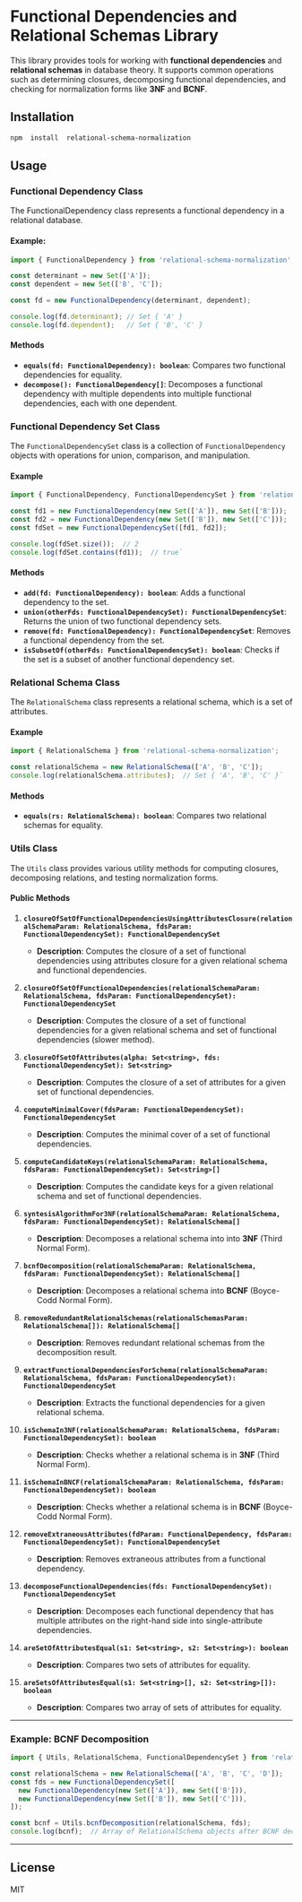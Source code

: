 # Functional Dependencies and Relational Schemas Library

This library provides tools for working with **functional dependencies** and **relational schemas** in database theory. It supports common operations such as determining closures, decomposing functional dependencies, and checking for normalization forms like **3NF** and **BCNF**.

## Installation
```bash
npm  install  relational-schema-normalization
```
## Usage

### Functional  Dependency  Class

The  FunctionalDependency  class  represents  a  functional  dependency  in  a  relational  database.

#### Example:
```typescript
import { FunctionalDependency } from 'relational-schema-normalization';

const determinant = new Set(['A']);
const dependent = new Set(['B', 'C']);

const fd = new FunctionalDependency(determinant, dependent);

console.log(fd.determinant); // Set { 'A' }
console.log(fd.dependent);   // Set { 'B', 'C' }
```

#### Methods

-   **`equals(fd: FunctionalDependency): boolean`**: Compares two functional dependencies for equality.
-   **`decompose(): FunctionalDependency[]`**: Decomposes a functional dependency with multiple dependents into multiple functional dependencies, each with one dependent.

### Functional Dependency Set Class

The `FunctionalDependencySet` class is a collection of `FunctionalDependency` objects with operations for union, comparison, and manipulation.

#### Example

```typescript
import { FunctionalDependency, FunctionalDependencySet } from 'relational-schema-normalization';

const fd1 = new FunctionalDependency(new Set(['A']), new Set(['B']));
const fd2 = new FunctionalDependency(new Set(['B']), new Set(['C']));
const fdSet = new FunctionalDependencySet([fd1, fd2]);

console.log(fdSet.size());  // 2
console.log(fdSet.contains(fd1));  // true` 
```

#### Methods

-   **`add(fd: FunctionalDependency): boolean`**: Adds a functional dependency to the set.
-   **`union(otherFds: FunctionalDependencySet): FunctionalDependencySet`**: Returns the union of two functional dependency sets.
-   **`remove(fd: FunctionalDependency): FunctionalDependencySet`**: Removes a functional dependency from the set.
-   **`isSubsetOf(otherFds: FunctionalDependencySet): boolean`**: Checks if the set is a subset of another functional dependency set.

### Relational Schema Class

The `RelationalSchema` class represents a relational schema, which is a set of attributes.

#### Example

```typescript
import { RelationalSchema } from 'relational-schema-normalization';

const relationalSchema = new RelationalSchema(['A', 'B', 'C']);
console.log(relationalSchema.attributes);  // Set { 'A', 'B', 'C' }` 
```

#### Methods

-   **`equals(rs: RelationalSchema): boolean`**: Compares two relational schemas for equality.

### Utils Class

The `Utils` class provides various utility methods for computing closures, decomposing relations, and testing normalization forms.

#### Public Methods

1.  **`closureOfSetOfFunctionalDependenciesUsingAttributesClosure(relationalSchemaParam: RelationalSchema, fdsParam: FunctionalDependencySet): FunctionalDependencySet`**
    
    -   **Description**: Computes the closure of a set of functional dependencies using attributes closure for a given relational schema and functional dependencies.
2.  **`closureOfSetOfFunctionalDependencies(relationalSchemaParam: RelationalSchema, fdsParam: FunctionalDependencySet): FunctionalDependencySet`**
    
    -   **Description**: Computes the closure of a set of functional dependencies for a given relational schema and set of functional dependencies (slower method).
3.  **`closureOfSetOfAttributes(alpha: Set<string>, fds: FunctionalDependencySet): Set<string>`**
    
    -   **Description**: Computes the closure of a set of attributes for a given set of functional dependencies.
4.  **`computeMinimalCover(fdsParam: FunctionalDependencySet): FunctionalDependencySet`**
    
    -   **Description**: Computes the minimal cover of a set of functional dependencies.
5.  **`computeCandidateKeys(relationalSchemaParam: RelationalSchema, fdsParam: FunctionalDependencySet): Set<string>[]`**
    
    -   **Description**: Computes the candidate keys for a given relational schema and set of functional dependencies.
6.  **`syntesisAlgorithmFor3NF(relationalSchemaParam: RelationalSchema, fdsParam: FunctionalDependencySet): RelationalSchema[]`**
    
    -   **Description**: Decomposes a relational schema into into **3NF** (Third Normal Form).
7.  **`bcnfDecomposition(relationalSchemaParam: RelationalSchema, fdsParam: FunctionalDependencySet): RelationalSchema[]`**
    
    -   **Description**: Decomposes a relational schema into **BCNF** (Boyce-Codd Normal Form).
8.  **`removeRedundantRelationalSchemas(relationalSchemasParam: RelationalSchema[]): RelationalSchema[]`**
    
    -   **Description**: Removes redundant relational schemas from the decomposition result.
9.  **`extractFunctionalDependenciesForSchema(relationalSchemaParam: RelationalSchema, fdsParam: FunctionalDependencySet): FunctionalDependencySet`**
    
    -   **Description**: Extracts the functional dependencies for a given relational schema.
10.  **`isSchemaIn3NF(relationalSchemaParam: RelationalSchema, fdsParam: FunctionalDependencySet): boolean`**
    

     -   **Description**: Checks whether a relational schema is in **3NF** (Third Normal Form).

11.  **`isSchemaInBNCF(relationalSchemaParam: RelationalSchema, fdsParam: FunctionalDependencySet): boolean`**

     -   **Description**: Checks whether a relational schema is in **BCNF** (Boyce-Codd Normal Form).

12.  **`removeExtraneousAttributes(fdParam: FunctionalDependency, fdsParam: FunctionalDependencySet): FunctionalDependencySet`**

     -   **Description**: Removes extraneous attributes from a functional dependency.

13.  **`decomposeFunctionalDependencies(fds: FunctionalDependencySet): FunctionalDependencySet`**

     -   **Description**: Decomposes each functional dependency that has multiple attributes on the right-hand side into single-attribute dependencies.

14.  **`areSetOfAttributesEqual(s1: Set<string>, s2: Set<string>): boolean`**

     -   **Description**: Compares two sets of attributes for equality.

15.  **`areSetsOfAttributesEqual(s1: Set<string>[], s2: Set<string>[]): boolean`**

     -   **Description**: Compares two array of sets of attributes for equality.

----------

### Example: BCNF Decomposition

```typescript
import { Utils, RelationalSchema, FunctionalDependencySet } from 'relational-schema-normalization';

const relationalSchema = new RelationalSchema(['A', 'B', 'C', 'D']);
const fds = new FunctionalDependencySet([
  new FunctionalDependency(new Set(['A']), new Set(['B'])),
  new FunctionalDependency(new Set(['B']), new Set(['C'])),
]);

const bcnf = Utils.bcnfDecomposition(relationalSchema, fds);
console.log(bcnf);  // Array of RelationalSchema objects after BCNF decomposition` 
```
----------
## License

MIT